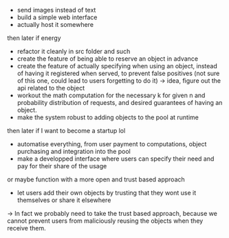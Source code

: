 - send images instead of text
- build a simple web interface
- actually host it somewhere

then later if energy
- refactor it cleanly in src folder and such
- create the feature of being able to reserve an object in advance
- create the feature of actually specifying when using an object, instead of having it registered when served, to prevent false positives (not sure of this one, could lead to users forgetting to do it) -> idea, figure out the api related to the object
- workout the math computation for the necessary k for given n and probability distribution of requests, and desired guarantees of having an object.
- make the system robust to adding objects to the pool at runtime

then later if I want to become a startup lol
- automatise everything, from user payment to computations, object purchasing and integration into the pool
- make a developped interface where users can specify their need and pay for their share of the usage

or maybe function with a more open and trust based approach
- let users add their own objects by trusting that they wont use it themselves or share it elsewhere

-> In fact we probably need to take the trust based approach, because we cannot prevent users from maliciously reusing the objects when they receive them.